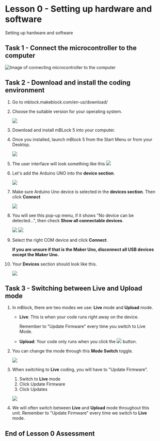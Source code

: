 # Lesson 0 - Setting up hardware and software

Setting up hardware and software

## Task 1 - Connect the microcontroller to the computer

![Image of connecting microcontroller to the computer](images/l0_connect_makeruno.jpg)

## Task 2 - Download and install the coding environment
1. Go to mblock.makeblock.com/en-us/download/

2. Choose the suitable version for your operating system.

    ![](images/l0_2_mBlockVersion.jpg)

3. Download and install mBLock 5 into your computer.

4. Once you installed, launch mBlock 5 from the Start Menu or from your Desktop.

    ![](images/l0_3_icon.jpg)

5. The user interface will look something like this
    ![](images/l0_4_userInterface.jpg)

6. Let's add the Arduino UNO into the **device section**.

    ![](images/l0_5_addingDevice.jpg)

7. Make sure Arduino Uno device is selected in the **devices section**. Then click **Connect**

    ![](images/l0_6_toConnect.png)

8. You will see this pop-up menu, if it shows "No device can be detected...", then check **Show all connectable devices**.

    ![](images/l0_7_showDevices.jpg)
    ![](images/l0_8_selectCom.jpg)

9. Select the right COM device and click **Connect**. 

    **If you are unsure if that is the Maker Uno, disconnect all USB devices except the Maker Uno.**

10. Your **Devices** section should look like this.

    ![](images/l0_9_deviceSection.jpg)

## Task 3 - Switching between Live and Upload mode

1. In mBlock, there are two modes we use: **Live** mode and **Upload** mode.


    - **Live**: This is when your code runs right away on the device. 
        
        Remember to "Update Firmware" every time you switch to Live Mode.

    - **Upload**: Your code only runs when you click the ![](images/btnUpload.jpg)  button.


2. You can change the mode through this **Mode Switch** toggle.

    ![](images/btnModeSwitch.jpg)

3. When switching to **Live** coding, you will have to "Update Firmware".
    1. Switch to **Live** mode
    2. Click Update Firmware
    3. Click Updates

    ![](images/l0_10_enableLiveCoding.png)

4. We will often switch between **Live** and **Upload** mode throughout this unit. Remember to "Update Firmware" every time we switch to **Live** mode.

## End of Lesson 0 Assessment
